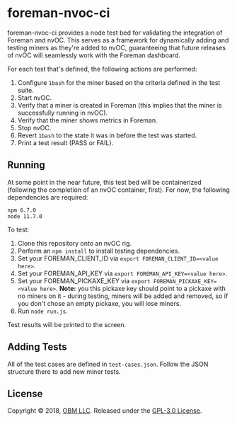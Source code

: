 # foreman-nvoc-ci

foreman-nvoc-ci provides a node test bed for validating the integration of Foreman and nvOC.  This serves as a framework for dynamically adding and testing miners as they're added to nvOC, guaranteeing that future releases of nvOC will seamlessly work with the Foreman dashboard.

For each test that's defined, the following actions are performed:

1. Configure `1bash` for the miner based on the criteria defined in the test suite.
2. Start nvOC.
3. Verify that a miner is created in Foreman (this implies that the miner is successfully running in nvOC).
4. Verify that the miner shows metrics in Foreman.
5. Stop nvOC.
5. Revert `1bash` to the state it was in before the test was started.
6. Print a test result (PASS or FAIL).

## Running ##

At some point in the near future, this test bed will be containerized (following the completion of an nvOC container, first).  For now, the following dependencies are required:

```
npm 6.7.0
node 11.7.0
```

To test:

1. Clone this repository onto an nvOC rig.
2. Perform an `npm install` to install testing dependencies.
3. Set your FOREMAN_CLIENT_ID via `export FOREMAN_CLIENT_ID=<value here>`.
4. Set your FOREMAN_API_KEY via `export FOREMAN_API_KEY=<value here>`.
5. Set your FOREMAN_PICKAXE_KEY via `export FOREMAN_PICKAXE_KEY=<value here>`.  **Note:** you this pickaxe key should point to a pickaxe with no miners on it - during testing, miners will be added and removed, so if you don't chose an empty pickaxe, you will lose miners.
6. Run `node run.js`.

Test results will be printed to the screen.

## Adding Tests ##

All of the test cases are defined in `test-cases.json`.  Follow the JSON structure there to add new miner tests.

## License ##

Copyright © 2018, [OBM LLC](https://obm.mn/).  Released under the [GPL-3.0 License](LICENSE).

